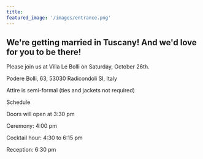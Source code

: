 ```yaml
---
title: 
featured_image: '/images/entrance.png'
---
```

## We're getting married in Tuscany! And we'd love for you to be there! ##

Please join us at Villa Le Bolli on Saturday, October 26th.

Podere Bolli, 63, 53030 Radicondoli SI, Italy

Attire is semi-formal (ties and jackets not required)

Schedule

Doors will open at  3:30 pm

Ceremony: 4:00 pm

Cocktail hour: 4:30 to 6:15 pm

Reception: 6:30 pm